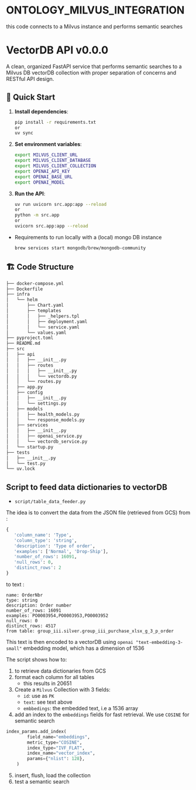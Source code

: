 # ONTOLOGY_MILVUS_INTEGRATION
this code connects to a Milvus instance and performs semantic searches

# VectorDB API v0.0.0

A clean, organized FastAPI service that performs semantic searches to a Milvus DB vectorDB collection with proper separation of concerns and RESTful API design.

## 🚀 Quick Start

1. **Install dependencies**:
   ```bash
   pip install -r requirements.txt
   or 
   uv sync
   ```

2. **Set environment variables**:
   ```bash
   export MILVUS_CLIENT_URL
   export MILVUS_CLIENT_DATABASE
   export MILVUS_CLIENT_COLLECTION
   export OPENAI_API_KEY
   export OPENAI_BASE_URL
   export OPENAI_MODEL
   ```

3. **Run the API**:
   ```bash
   uv run uvicorn src.app:app --reload  
   or
   python -m src.app
   or
   uvicorn src.app:app --reload 
   ```

 - Requirements to run locally with a (local) mongo DB instance
   ```bash
   brew services start mongodb/brew/mongodb-community
   ```

## 🏗️ Code Structure

```bash
├── docker-compose.yml
├── Dockerfile
├── infra
│   └── helm
│       ├── Chart.yaml
│       ├── templates
│       │   ├── _helpers.tpl
│       │   ├── deployment.yaml
│       │   └── service.yaml
│       └── values.yaml
├── pyproject.toml
├── README.md
├── src
│   ├── api
│   │   ├── __init__.py
│   │   ├── routes
│   │   │   ├── __init__.py
│   │   │   └── vectordb.py
│   │   └── routes.py
│   ├── app.py
│   ├── config
│   │   ├── __init__.py
│   │   └── settings.py
│   ├── models
│   │   ├── health_models.py
│   │   └── response_models.py
│   ├── services
│   │   ├── __init__.py
│   │   ├── openai_service.py
│   │   └── vectordb_service.py
│   └── startup.py
├── tests
│   ├── __init__.py
│   └── test.py
└── uv.lock
```

## Script to feed data dictionaries to vectorDB

- `script/table_data_feeder.py`

The idea is to convert the data from the JSON file (retrieved from GCS) from :

```python
{
   'column_name': 'Type',
   'column_type': 'string',
   'description': 'Type of order',
   'examples': ['Normal', 'Drop-Ship'],
   'number_of_rows': 16091,
   'null_rows': 0,
   'distinct_rows': 2
}
```

to text :
```
name: OrderNbr
type: string
description: Order number
number_of_rows: 16091
examples: PO0003954,PO0003953,PO0003952
null_rows: 0
distinct_rows: 4517
from table: group_iii.silver.group_iii_purchase_xlsx_g_3_p_order
```

This text is then encoded to a vectorDB using `openai "text-embedding-3-small"` embedding model, which has a dimension of 1536

The script shows how to:
1. to retrieve data dictionaries from GCS
2. format each column for all tables
    - this results in 20651 
3. Create a `Milvus` Collection with 3 fields:
    - `id`: use as `PK`
    - `text`: see text above
    - `embbedings`: the embedded text, i.e a 1536 array
4. add an index to the `embeddings` fields for fast retrieval. We use `COSINE` for semantic search

```py
index_params.add_index(
        field_name="embeddings",
        metric_type="COSINE",
        index_type="IVF_FLAT",
        index_name="vector_index",
        params={"nlist": 128},
    )
```
5. insert, flush, load the collection
6. test a semantic search
